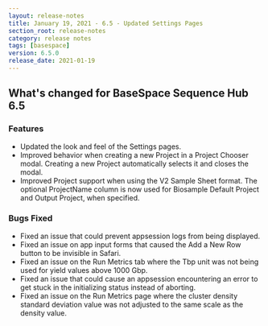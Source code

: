 ```yaml
---
layout: release-notes
title: January 19, 2021 - 6.5 - Updated Settings Pages
section_root: release-notes
category: release notes
tags: [basespace]
version: 6.5.0
release_date: 2021-01-19
---
```


## What's changed for BaseSpace Sequence Hub 6.5

### Features
 - Updated the look and feel of the Settings pages.
 - Improved behavior when creating a new Project in a Project Chooser modal. Creating a new Project automatically selects it and closes the modal.
 - Improved Project support when using the V2 Sample Sheet format. The optional ProjectName column is now used for Biosample Default Project and Output Project, when specified.

### Bugs Fixed
 - Fixed an issue that could prevent appsession logs from being displayed.
 - Fixed an issue on app input forms that caused the Add a New Row button to be invisible in Safari.
 - Fixed an issue on the Run Metrics tab where the Tbp unit was not being used for yield values above 1000 Gbp.
 - Fixed an issue that could cause an appsession encountering an error to get stuck in the initializing status instead of aborting.
 - Fixed an issue on the Run Metrics page where the cluster density standard deviation value was not adjusted to the same scale as the density value.